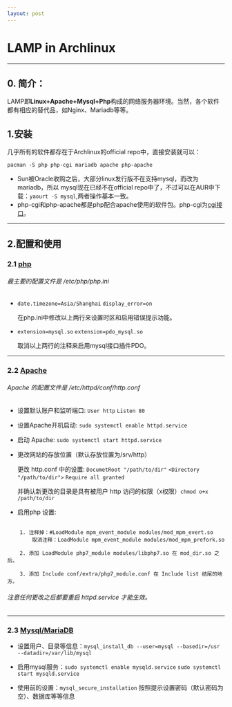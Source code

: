 ```yaml
---
layout: post
---
```

# LAMP in Archlinux
*****

## 0. 简介：

LAMP即**Linux+Apache+Mysql+Php**构成的网络服务器环境。当然，各个软件都有相应的替代品，如Nginx、Mariadb等等。

## 1.安装

几乎所有的软件都存在于Archlinux的official repo中，直接安装就可以：

	pacman -S php php-cgi mariadb apache php-apache 

* Sun被Oracle收购之后，大部分linux发行版不在支持mysql，而改为mariadb，所以 mysql现在已经不在official repo中了，不过可以在AUR中下载：`yaourt -S mysql`,两者操作基本一致。	
* php-cgi和php-apache都是php配合apache使用的软件包。php-cgi为[cgi接口](https://www.w3.org/CGI/)。	


*****

## 2.配置和使用 

### 2.1 [php](https://wiki.archlinux.org/index.php/PHP)
 
###### 最主要的配置文件是 */etc/php/php.ini*

*	`date.timezone=Asia/Shanghai`
	`display_error=on` 
	
	在php.ini中修改以上两行来设置时区和启用错误提示功能。

*	`extension=mysql.so`  `extension=pdo_mysql.so`

	取消以上两行的注释来启用mysql接口插件PDO。
***

### 2.2 [Apache](https://wiki.archlinux.org/index.php/Apache_HTTP_Server)

###### Apache 的配置文件是 */etc/httpd/conf/http.conf*
* 设置默认账户和监听端口: `User http` `Listen 80`
* 设置Apache开机启动: `sudo systemctl enable httpd.service`
* 启动 Apache: `sudo systemctl start httpd.service`

* 更改网站的存放位置（默认存放位置为/srv/http） 

	更改 http.conf 中的设置: `DocumetRoot "/path/to/dir"`  `<Directory "/path/to/dir">`  `Require all granted`

	并确认新更改的目录是具有被用户 http 访问的权限（x权限）`chmod o+x /path/to/dir`

* 启用php 设置:  

```

	1. 注释掉：#LoadModule mpm_event_module modules/mod_mpm_evert.so
	    取消注释：LoadModule mpm_event_module modules/mod_mpm_prefork.so

	2. 添加 LoadModule php7_module modules/libphp7.so 在 mod_dir.so 之后。

	3. 添加 Include conf/extra/php7_module.conf 在 Include list 结尾的地方。

```

###### 注意任何更改之后都要重启 httpd.service 才能生效。

***

### 2.3  [Mysql/MariaDB](https://wiki.archlinux.org/index.php?title=MySQL&redirect=no)

* 设置用户、目录等信息：`mysql_install_db --user=mysql --basedir=/usr --datadir=/var/lib/mysql`

* 启用mysql服务：`sudo systemctl enable mysqld.service`	`sudo systemctl start mysqld.service`

* 使用前的设置：`mysql_secure_installation` 按照提示设置密码（默认密码为空）、数据库等等信息
